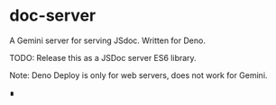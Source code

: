 # doc-server

A Gemini server for serving JSdoc. Written for Deno.

TODO: Release this as a JSDoc server ES6 library.

Note: Deno Deploy is only for web servers, does not work for Gemini.

∎
